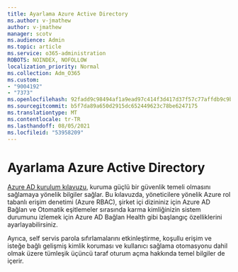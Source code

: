 ```yaml
---
title: Ayarlama Azure Active Directory
ms.author: v-jmathew
author: v-jmathew
manager: scotv
ms.audience: Admin
ms.topic: article
ms.service: o365-administration
ROBOTS: NOINDEX, NOFOLLOW
localization_priority: Normal
ms.collection: Adm_O365
ms.custom:
- "9004192"
- "7373"
ms.openlocfilehash: 92fadd9c98494af1a9ead97c414f3d417d37f57c77affdb9c9b3568dff4b889d
ms.sourcegitcommit: b5f7da89a650d2915dc652449623c78be6247175
ms.translationtype: MT
ms.contentlocale: tr-TR
ms.lasthandoff: 08/05/2021
ms.locfileid: "53958209"
---
```

# <a name="set-up-azure-active-directory"></a>Ayarlama Azure Active Directory

[Azure AD kurulum kılavuzu,](https://go.microsoft.com/fwlink/?linkid=2134390) kuruma güçlü bir güvenlik temeli olmasını sağlamaya yönelik bilgiler sağlar. Bu kılavuzda, yöneticilere yönelik Azure rol tabanlı erişim denetimi (Azure RBAC), şirket içi dizininiz için Azure AD Bağlan ve Otomatik eşitlemeler sırasında karma kimliğinizin sistem durumunu izlemek için Azure AD Bağlan Health gibi başlangıç özelliklerini ayarlayabilirsiniz.

Ayrıca, self servis parola sıfırlamalarını etkinleştirme, koşullu erişim ve isteğe bağlı gelişmiş kimlik koruması ve kullanıcı sağlama otomasyonu dahil olmak üzere tümleşik üçüncü taraf oturum açma hakkında temel bilgiler de içerir.
